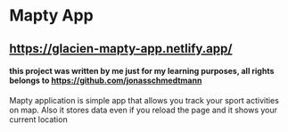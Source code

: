 # Mapty App

## https://glacien-mapty-app.netlify.app/

#### this project was written by me just for my learning purposes, all rights belongs to https://github.com/jonasschmedtmann

Mapty application is simple app that allows you track your sport activities on map. Also it stores data even if you reload the page and it shows your current location
